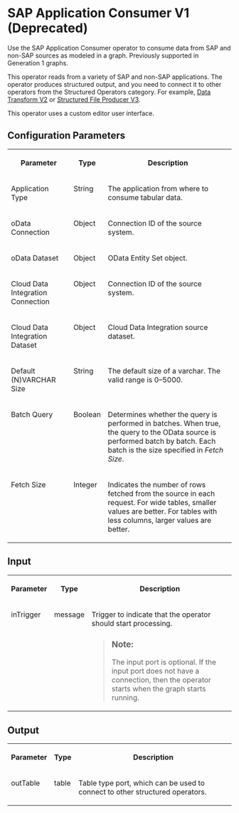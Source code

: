 <!-- loio39e91a157c56450ebed1c0dcdc717803 -->

# SAP Application Consumer V1 \(Deprecated\)

Use the SAP Application Consumer operator to consume data from SAP and non-SAP sources as modeled in a graph. Previously supported in Generation 1 graphs.



This operator reads from a variety of SAP and non-SAP applications. The operator produces structured output, and you need to connect it to other operators from the Structured Operators category. For example, [Data Transform V2](data-transform-v2-a415f61.md) or [Structured File Producer V3](structured-file-producer-v3-605e08a.md).

This operator uses a custom editor user interface.



<a name="loio39e91a157c56450ebed1c0dcdc717803__section_qmh_nl5_fnb"/>

## Configuration Parameters


<table>
<tr>
<th valign="top">

Parameter

</th>
<th valign="top">

Type

</th>
<th valign="top">

Description

</th>
</tr>
<tr>
<td valign="top">

Application Type

</td>
<td valign="top">

String

</td>
<td valign="top">

The application from where to consume tabular data.

</td>
</tr>
<tr>
<td valign="top">

oData Connection

</td>
<td valign="top">

Object

</td>
<td valign="top">

Connection ID of the source system.

</td>
</tr>
<tr>
<td valign="top">

oData Dataset

</td>
<td valign="top">

Object

</td>
<td valign="top">

OData Entity Set object.

</td>
</tr>
<tr>
<td valign="top">

Cloud Data Integration Connection

</td>
<td valign="top">

Object

</td>
<td valign="top">

Connection ID of the source system.

</td>
</tr>
<tr>
<td valign="top">

Cloud Data Integration Dataset

</td>
<td valign="top">

Object

</td>
<td valign="top">

Cloud Data Integration source dataset.

</td>
</tr>
<tr>
<td valign="top">

Default \(N\)VARCHAR Size

</td>
<td valign="top">

String

</td>
<td valign="top">

The default size of a varchar. The valid range is 0–5000.

</td>
</tr>
<tr>
<td valign="top">

Batch Query

</td>
<td valign="top">

Boolean

</td>
<td valign="top">

Determines whether the query is performed in batches. When true, the query to the OData source is performed batch by batch. Each batch is the size specified in *Fetch Size*.

</td>
</tr>
<tr>
<td valign="top">

Fetch Size

</td>
<td valign="top">

Integer

</td>
<td valign="top">

Indicates the number of rows fetched from the source in each request. For wide tables, smaller values are better. For tables with less columns, larger values are better.

</td>
</tr>
</table>



<a name="loio39e91a157c56450ebed1c0dcdc717803__section_pty_hm5_fnb"/>

## Input


<table>
<tr>
<th valign="top">

Parameter

</th>
<th valign="top">

Type

</th>
<th valign="top">

Description

</th>
</tr>
<tr>
<td valign="top">

inTrigger

</td>
<td valign="top">

message

</td>
<td valign="top">

Trigger to indicate that the operator should start processing.

> ### Note:  
> The input port is optional. If the input port does not have a connection, then the operator starts when the graph starts running.



</td>
</tr>
</table>



<a name="loio39e91a157c56450ebed1c0dcdc717803__section_p31_rm5_fnb"/>

## Output


<table>
<tr>
<th valign="top">

Parameter

</th>
<th valign="top">

Type

</th>
<th valign="top">

Description

</th>
</tr>
<tr>
<td valign="top">

outTable

</td>
<td valign="top">

table

</td>
<td valign="top">

Table type port, which can be used to connect to other structured operators.

</td>
</tr>
</table>

